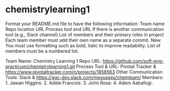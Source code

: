 # chemistrylearning1

Format your README.md file to have the following information:
Team name
Repo location URL
Process tool and URL
If there is another communication tool (e.g., Slack channel)
List of members and their primary roles in project
Each team member must add their own name as a separate commit.
New: You must use formatting such as bold, italic to improve readability. List of members must be a numbered list.

Team Name: Chemistry Learning 1
Repo URL: https://github.com/soft-eng-practicum/chemistrylearning1.git
Process Tool & URL: Pivotal Tracker & https://www.pivotaltracker.com/n/projects/1858563
Other Communication Tools: Slack & https://ggc-dev.slack.com/messages/chemteam/
Members:  1. Jawan HIggins:
          2. Adele Francois: 
          3. John Rose: 
          4. Adem Aabafogi:
